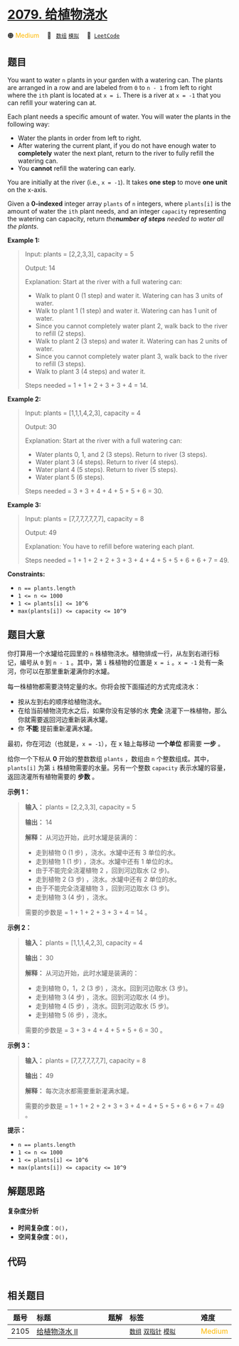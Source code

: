 # [2079. 给植物浇水](https://leetcode.com/problems/watering-plants)

🟠 <font color=#ffb800>Medium</font>&emsp; 🔖&ensp; [`数组`](/leetcode/outline/tag/array.md) [`模拟`](/leetcode/outline/tag/simulation.md)&emsp; 🔗&ensp;[`LeetCode`](https://leetcode.com/problems/watering-plants)


## 题目

You want to water `n` plants in your garden with a watering can. The plants
are arranged in a row and are labeled from `0` to `n - 1` from left to right
where the `ith` plant is located at `x = i`. There is a river at `x = -1` that
you can refill your watering can at.

Each plant needs a specific amount of water. You will water the plants in the
following way:

  * Water the plants in order from left to right.
  * After watering the current plant, if you do not have enough water to **completely** water the next plant, return to the river to fully refill the watering can.
  * You **cannot** refill the watering can early.

You are initially at the river (i.e., `x = -1`). It takes **one step** to move
**one unit** on the x-axis.

Given a **0-indexed** integer array `plants` of `n` integers, where
`plants[i]` is the amount of water the `ith` plant needs, and an integer
`capacity` representing the watering can capacity, return _the**number of
steps** needed to water all the plants_.



**Example 1:**

> Input: plants = [2,2,3,3], capacity = 5
> 
> Output: 14
> 
> Explanation: Start at the river with a full watering can:
> - Walk to plant 0 (1 step) and water it. Watering can has 3 units of water.
> - Walk to plant 1 (1 step) and water it. Watering can has 1 unit of water.
> - Since you cannot completely water plant 2, walk back to the river to refill (2 steps).
> - Walk to plant 2 (3 steps) and water it. Watering can has 2 units of water.
> - Since you cannot completely water plant 3, walk back to the river to refill (3 steps).
> - Walk to plant 3 (4 steps) and water it.
> 
> Steps needed = 1 + 1 + 2 + 3 + 3 + 4 = 14.

**Example 2:**

> Input: plants = [1,1,1,4,2,3], capacity = 4
> 
> Output: 30
> 
> Explanation: Start at the river with a full watering can:
> - Water plants 0, 1, and 2 (3 steps). Return to river (3 steps).
> - Water plant 3 (4 steps). Return to river (4 steps).
> - Water plant 4 (5 steps). Return to river (5 steps).
> - Water plant 5 (6 steps).
> 
> Steps needed = 3 + 3 + 4 + 4 + 5 + 5 + 6 = 30.

**Example 3:**

> Input: plants = [7,7,7,7,7,7,7], capacity = 8
> 
> Output: 49
> 
> Explanation: You have to refill before watering each plant.
> 
> Steps needed = 1 + 1 + 2 + 2 + 3 + 3 + 4 + 4 + 5 + 5 + 6 + 6 + 7 = 49.

**Constraints:**

  * `n == plants.length`
  * `1 <= n <= 1000`
  * `1 <= plants[i] <= 10^6`
  * `max(plants[i]) <= capacity <= 10^9`


## 题目大意

你打算用一个水罐给花园里的 `n` 株植物浇水。植物排成一行，从左到右进行标记，编号从 `0` 到 `n - 1` 。其中，第 `i` 株植物的位置是 `x
= i` 。`x = -1` 处有一条河，你可以在那里重新灌满你的水罐。

每一株植物都需要浇特定量的水。你将会按下面描述的方式完成浇水：

  * 按从左到右的顺序给植物浇水。
  * 在给当前植物浇完水之后，如果你没有足够的水 **完全** 浇灌下一株植物，那么你就需要返回河边重新装满水罐。
  * 你 **不能** 提前重新灌满水罐。

最初，你在河边（也就是，`x = -1`），在 x 轴上每移动 **一个单位**  都需要 **一步** 。

给你一个下标从 **0** 开始的整数数组 `plants` ，数组由 `n` 个整数组成。其中，`plants[i]` 为第 `i`
株植物需要的水量。另有一个整数 `capacity` 表示水罐的容量，返回浇灌所有植物需要的 **步数** 。



**示例 1：**

> 
> 
> 
> 
> 
> **输入：** plants = [2,2,3,3], capacity = 5
> 
> **输出：** 14
> 
> **解释：** 从河边开始，此时水罐是装满的：
> - 走到植物 0 (1 步) ，浇水。水罐中还有 3 单位的水。
> - 走到植物 1 (1 步) ，浇水。水罐中还有 1 单位的水。
> - 由于不能完全浇灌植物 2 ，回到河边取水 (2 步)。
> - 走到植物 2 (3 步) ，浇水。水罐中还有 2 单位的水。
> - 由于不能完全浇灌植物 3 ，回到河边取水 (3 步)。
> - 走到植物 3 (4 步) ，浇水。
> 
> 需要的步数是 = 1 + 1 + 2 + 3 + 3 + 4 = 14 。
> 
> 

**示例 2：**

> 
> 
> 
> 
> 
> **输入：** plants = [1,1,1,4,2,3], capacity = 4
> 
> **输出：** 30
> 
> **解释：** 从河边开始，此时水罐是装满的：
> - 走到植物 0，1，2 (3 步) ，浇水。回到河边取水 (3 步)。
> - 走到植物 3 (4 步) ，浇水。回到河边取水 (4 步)。
> - 走到植物 4 (5 步) ，浇水。回到河边取水 (5 步)。
> - 走到植物 5 (6 步) ，浇水。
> 
> 需要的步数是 = 3 + 3 + 4 + 4 + 5 + 5 + 6 = 30 。

**示例 3：**

> 
> 
> 
> 
> 
> **输入：** plants = [7,7,7,7,7,7,7], capacity = 8
> 
> **输出：** 49
> 
> **解释：** 每次浇水都需要重新灌满水罐。
> 
> 需要的步数是 = 1 + 1 + 2 + 2 + 3 + 3 + 4 + 4 + 5 + 5 + 6 + 6 + 7 = 49 。
> 
> 



**提示：**

  * `n == plants.length`
  * `1 <= n <= 1000`
  * `1 <= plants[i] <= 10^6`
  * `max(plants[i]) <= capacity <= 10^9`


## 解题思路

#### 复杂度分析

- **时间复杂度**：`O()`，
- **空间复杂度**：`O()`，

## 代码

```javascript

```

## 相关题目

| 题号 | 标题 | 题解 | 标签 | 难度 |
| :------: | :------ | :------: | :------ | :------ |
| 2105 | [给植物浇水 II](https://leetcode.com/problems/watering-plants-ii) |  |  [`数组`](/leetcode/outline/tag/array.md) [`双指针`](/leetcode/outline/tag/two-pointers.md) [`模拟`](/leetcode/outline/tag/simulation.md) | <font color=#ffb800>Medium</font> |

<style>
.blue {
    background-color: #096dd9;
    padding: 0.25rem 0.5rem;
    margin: 0;
    font-size: 0.85em;
    border-radius: 3px;
    color: white;
    font-weight: 500;
}
table th:first-of-type { width: 10%; }
table th:nth-of-type(2) { width: 35%; }
table th:nth-of-type(3) { width: 10%; }
table th:nth-of-type(4) { width: 35%; }
table th:nth-of-type(5) { width: 10%; }
</style>

